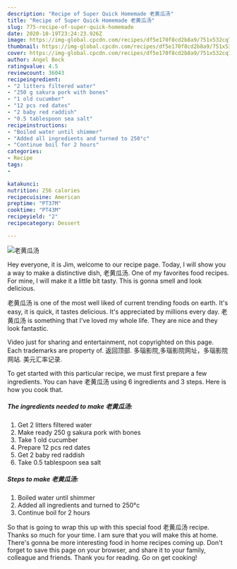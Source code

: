 ```yaml
---
description: "Recipe of Super Quick Homemade 老黄瓜汤"
title: "Recipe of Super Quick Homemade 老黄瓜汤"
slug: 775-recipe-of-super-quick-homemade
date: 2020-10-19T23:24:23.926Z
image: https://img-global.cpcdn.com/recipes/df5e170f8cd2b8a9/751x532cq70/老黄瓜汤-recipe-main-photo.jpg
thumbnail: https://img-global.cpcdn.com/recipes/df5e170f8cd2b8a9/751x532cq70/老黄瓜汤-recipe-main-photo.jpg
cover: https://img-global.cpcdn.com/recipes/df5e170f8cd2b8a9/751x532cq70/老黄瓜汤-recipe-main-photo.jpg
author: Angel Beck
ratingvalue: 4.5
reviewcount: 36043
recipeingredient:
- "2 litters filtered water"
- "250 g sakura pork with bones"
- "1 old cucumber"
- "12 pcs red dates"
- "2 baby red raddish"
- "0.5 tablespoon sea salt"
recipeinstructions:
- "Boiled water until shimmer"
- "Added all ingredients and turned to 250°c"
- "Continue boil for 2 hours"
categories:
- Recipe
tags:
- 

katakunci:  
nutrition: 256 calories
recipecuisine: American
preptime: "PT37M"
cooktime: "PT43M"
recipeyield: "2"
recipecategory: Dessert

---
```



![老黄瓜汤](https://img-global.cpcdn.com/recipes/df5e170f8cd2b8a9/751x532cq70/老黄瓜汤-recipe-main-photo.jpg)

Hey everyone, it is Jim, welcome to our recipe page. Today, I will show you a way to make a distinctive dish, 老黄瓜汤. One of my favorites food recipes. For mine, I will make it a little bit tasty. This is gonna smell and look delicious.

老黄瓜汤 is one of the most well liked of current trending foods on earth. It's easy, it is quick, it tastes delicious. It's appreciated by millions every day. 老黄瓜汤 is something that I've loved my whole life. They are nice and they look fantastic.

Video just for sharing and entertainment, not copyrighted on this page. Each trademarks are property of. 返回顶部. 多瑙影院,多瑙影院网址，多瑙影院网站. 美元汇率记录.


To get started with this particular recipe, we must first prepare a few ingredients. You can have 老黄瓜汤 using 6 ingredients and 3 steps. Here is how you cook that.

<!--inarticleads1-->

##### The ingredients needed to make 老黄瓜汤:

1. Get 2 litters filtered water
1. Make ready 250 g sakura pork with bones
1. Take 1 old cucumber
1. Prepare 12 pcs red dates
1. Get 2 baby red raddish
1. Take 0.5 tablespoon sea salt




<!--inarticleads2-->

##### Steps to make 老黄瓜汤:

1. Boiled water until shimmer
1. Added all ingredients and turned to 250°c
1. Continue boil for 2 hours




So that is going to wrap this up with this special food 老黄瓜汤 recipe. Thanks so much for your time. I am sure that you will make this at home. There's gonna be more interesting food in home recipes coming up. Don't forget to save this page on your browser, and share it to your family, colleague and friends. Thank you for reading. Go on get cooking!

